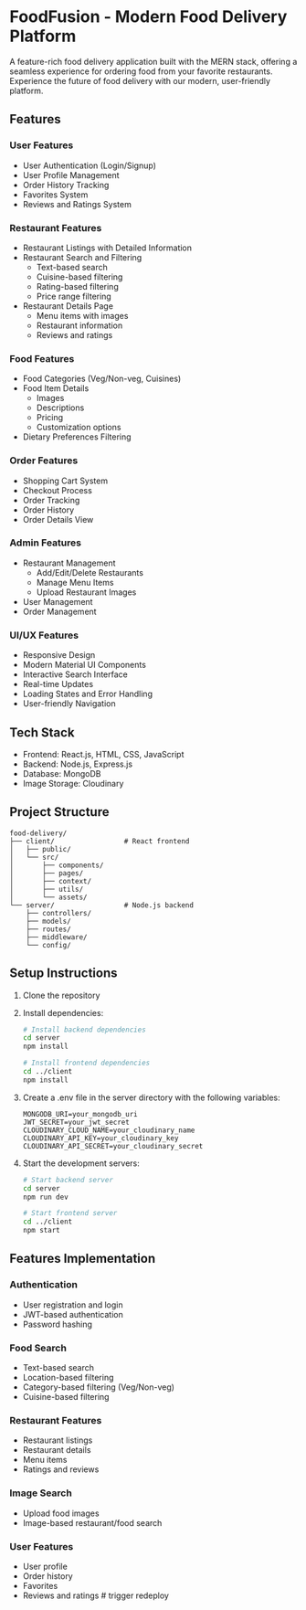 # FoodFusion - Modern Food Delivery Platform

A feature-rich food delivery application built with the MERN stack, offering a seamless experience for ordering food from your favorite restaurants. Experience the future of food delivery with our modern, user-friendly platform.

## Features

### User Features
- User Authentication (Login/Signup)
- User Profile Management
- Order History Tracking
- Favorites System
- Reviews and Ratings System

### Restaurant Features
- Restaurant Listings with Detailed Information
- Restaurant Search and Filtering
  - Text-based search
  - Cuisine-based filtering
  - Rating-based filtering
  - Price range filtering
- Restaurant Details Page
  - Menu items with images
  - Restaurant information
  - Reviews and ratings

### Food Features
- Food Categories (Veg/Non-veg, Cuisines)
- Food Item Details
  - Images
  - Descriptions
  - Pricing
  - Customization options
- Dietary Preferences Filtering

### Order Features
- Shopping Cart System
- Checkout Process
- Order Tracking
- Order History
- Order Details View

### Admin Features
- Restaurant Management
  - Add/Edit/Delete Restaurants
  - Manage Menu Items
  - Upload Restaurant Images
- User Management
- Order Management

### UI/UX Features
- Responsive Design
- Modern Material UI Components
- Interactive Search Interface
- Real-time Updates
- Loading States and Error Handling
- User-friendly Navigation

## Tech Stack

- Frontend: React.js, HTML, CSS, JavaScript
- Backend: Node.js, Express.js
- Database: MongoDB
- Image Storage: Cloudinary

## Project Structure

```
food-delivery/
├── client/                 # React frontend
│   ├── public/
│   └── src/
│       ├── components/
│       ├── pages/
│       ├── context/
│       ├── utils/
│       └── assets/
└── server/                 # Node.js backend
    ├── controllers/
    ├── models/
    ├── routes/
    ├── middleware/
    └── config/
```

## Setup Instructions

1. Clone the repository
2. Install dependencies:
   ```bash
   # Install backend dependencies
   cd server
   npm install

   # Install frontend dependencies
   cd ../client
   npm install
   ```

3. Create a .env file in the server directory with the following variables:
   ```
   MONGODB_URI=your_mongodb_uri
   JWT_SECRET=your_jwt_secret
   CLOUDINARY_CLOUD_NAME=your_cloudinary_name
   CLOUDINARY_API_KEY=your_cloudinary_key
   CLOUDINARY_API_SECRET=your_cloudinary_secret
   ```

4. Start the development servers:
   ```bash
   # Start backend server
   cd server
   npm run dev

   # Start frontend server
   cd ../client
   npm start
   ```

## Features Implementation

### Authentication
- User registration and login
- JWT-based authentication
- Password hashing

### Food Search
- Text-based search
- Location-based filtering
- Category-based filtering (Veg/Non-veg)
- Cuisine-based filtering

### Restaurant Features
- Restaurant listings
- Restaurant details
- Menu items
- Ratings and reviews

### Image Search
- Upload food images
- Image-based restaurant/food search

### User Features
- User profile
- Order history
- Favorites
- Reviews and ratings # trigger redeploy 
